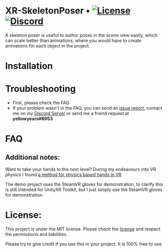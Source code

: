 # XR-SkeletonPoser • [![License](https://img.shields.io/badge/license-MIT-yellow)](https://github.com/yellowyears/XR-SkeletonPoser/blob/master/LICENSE) [![Discord](https://img.shields.io/badge/discord-%20-blue)](https://discord.gg/Y6GpkRF)

[comment]: <> (![Preview]&#40;https://raw.githubusercontent.com/yellowyears/XR-SkeletonPoser/master/img/xr-skeletonposer-preview.gif&#41;)

A skeleton poser is useful to author poses in the scene view easily, which can scale better than animations, where you would have to create animations for each object in the project.

# Installation

# Troubleshooting

* First, please check the FAQ
* If your problem wasn't in the FAQ, you can send an [issue report](https://github.com/yellowyears/XR-SkeletonPoser/issues), contact me on my [Discord Server](https://discord.gg/Y6GpkRF) or send me a friend request at **yellowyears#8953**

# FAQ

## Additional notes:

Want to take your hands to the next level? During my endeavours into VR physics I found [a method for physics based hands in VR](https://youtu.be/uG5aTsS5sNk)

The demo project uses the SteamVR gloves for demonstration, to clarify this is still intended for UnityXR Toolkit, but I just simply use the SteamVR gloves for demonstration.

# License:

This project is under the MIT license. Please check the [license](https://github.com/yellowyears/XR-SkeletonPoser/blob/82b96bca3c14d088e22771d02d1958f05a8a7ea7/LICENSE) and respect the permissions and liabilities. 

Please try to give credit if you use this in your project. It is 100% free to use.
